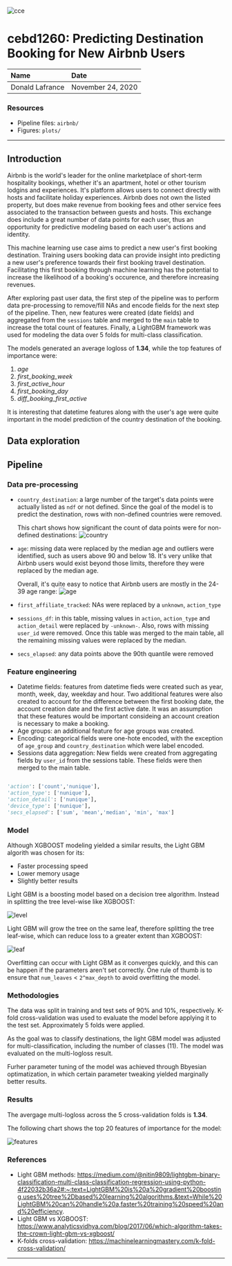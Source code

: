 ![cce](./plots/cce.png)

# cebd1260: Predicting Destination Booking for New Airbnb Users

| Name | Date |
|:-------|:---------------|
|Donald Lafrance| November 24, 2020|

### Resources

- Pipeline files: `airbnb/`
- Figures: `plots/`

-----

## Introduction

Airbnb is the world's leader for the online marketplace of short-term hospitality bookings, whether it's an apartment, hotel or other tourism lodgins and experiences. It's platform allows users to connect directly with hosts and facilitate holiday experiences. Airbnb does not own the listed property, but does make revenue from booking fees and other service fees associated to the transaction between guests and hosts. This exchange does include a great number of data points for each user, thus an opportunity for predictive modeling based on each user's actions and identity.

This machine learning use case aims to predict a new user's first booking destination. Training users booking data can provide insight into predicting a new user's preference towards their first booking travel destination. Facilitating this first booking through machine learning has the potential to increase the likelihood of a booking's occurence, and therefore increasing revenues.

After exploring past user data, the first step of the pipeline was to perform data pre-processing to remove/fill NAs and encode fields for the next step of the pipeline. Then, new features were created (date fields) and aggregated from the `sessions` table and merged to the `main` table to increase the total count of features. Finally, a LightGBM framework was used for modeling the data over 5 folds for multi-class classification.

The models generated an average logloss of **1.34**, while the top features of importance were:
1) _age_
2) _first_booking_week_
3) _first_active_hour_
4) _first_booking_day_
5) _diff_booking_first_active_

It is interesting that datetime features along with the user's age were quite important in the model prediction of the country destination of the booking.

## Data exploration

## Pipeline

### Data pre-processing

- `country_destination`: a large number of the target's data points were actually listed as `ndf` or not defined. Since the goal of the model is to predict the destination, rows with non-defined countries were removed.

  This chart shows how significant the count of data points were for non-defined destinations:
  ![country](./plots/country.png)

- `age`: missing data were replaced by the median age and outliers were identified, such as users above 90 and below 18. It's very unlike that Airbnb users would exist beyond those limits, therefore they were replaced by the median age.

  Overall, it's quite easy to notice that Airbnb users are mostly in the 24-39 age range:
  ![age](./plots/age.png)

- `first_affiliate_tracked`: NAs were replaced by a `unknown`, `action_type`
- `sessions_df`: in this table, missing values in `action`, `action_type` and `action_detail` were replaced by `-unknown-`. Also, rows with missing `user_id` were removed. Once this table was merged to the main table, all the remaining missing values were replaced by the median.
- `secs_elapsed`: any data points above the 90th quantile were removed 

### Feature engineering

- Datetime fields: features from datetime fieds were created such as year, month, week, day, weekday and hour. Two additional features were also created to account for the difference between the first booking date, the account creation date and the first active date. It was an assumption that these features would be important consideing an account creation is necessary to make a booking.
- Age groups: an additional feature for age groups was created.
- Encoding: categorical fields were one-hote encoded, with the exception of `age_group` and `country_destination` which were label encoded.
- Sessions data aggregation: New fields were created from aggregating fields by `user_id` from the sessions table. These fields were then merged to the main table.

```python

'action': ['count','nunique'],
'action_type': ['nunique'],
'action_detail': ['nunique'],
'device_type': ['nunique'],
'secs_elapsed': ['sum', 'mean','median', 'min', 'max']

```

### Model

Although XGBOOST modeling yielded a similar results, the Light GBM algorith was chosen for its:
- Faster processing speed
- Lower memory usage
- Slightly better results


Light GBM is a boosting model based on a decision tree algorithm. Instead in splitting the tree level-wise like XGBOOST:

![level](./plots/level.png)

Light GBM will grow the tree on the same leaf, therefore splitting the tree leaf-wise, which can reduce loss to a greater extent than XGBOOST:

![leaf](./plots/leaf.png)

Overfitting can occur with Light GBM as it converges quickly, and this can be happen if the parameters aren't set correctly. One rule of thumb is to ensure that `num_leaves` < `2^max_depth` to avoid overfitting the model.

### Methodologies

The data was split in training and test sets of 90% and 10%, respectively. K-fold cross-validation was used to evaluate the model before applying it to the test set. Approximately 5 folds were applied.

As the goal was to classify destinations, the light GBM model was adjusted for multi-classification, including the number of classes (11). The model was evaluated on the multi-logloss result.

Furher parameter tuning of the model was achieved through Bbyesian optimatization, in which certain parameter tweaking yielded marginally better results.

### Results

The avergage multi-logloss across the 5 cross-validation folds is **1.34**.

The following chart shows the top 20 features of importance for the model:

![features](./plots/features.png)

### References

- Light GBM methods: https://medium.com/@nitin9809/lightgbm-binary-classification-multi-class-classification-regression-using-python-4f22032b36a2#:~:text=LightGBM%20is%20a%20gradient%20boosting,uses%20tree%2Dbased%20learning%20algorithms.&text=While%20LightGBM%20can%20handle%20a,faster%20training%20speed%20and%20efficiency.
- Light GBM vs XGBOOST: https://www.analyticsvidhya.com/blog/2017/06/which-algorithm-takes-the-crown-light-gbm-vs-xgboost/
- K-folds cross-validation: https://machinelearningmastery.com/k-fold-cross-validation/


-------
